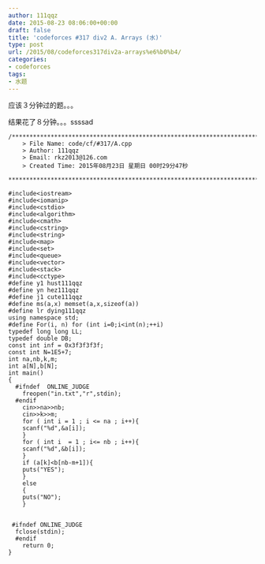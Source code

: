 ```yaml
---
author: 111qqz
date: 2015-08-23 08:06:00+00:00
draft: false
title: 'codeforces #317 div2 A. Arrays (水)'
type: post
url: /2015/08/codeforces317div2a-arrays%e6%b0%b4/
categories:
- codeforces
tags:
- 水题
---
```





应该３分钟过的题。。。




结果花了８分钟。。。ssssad


 

    
    /*************************************************************************
    	> File Name: code/cf/#317/A.cpp
    	> Author: 111qqz
    	> Email: rkz2013@126.com 
    	> Created Time: 2015年08月23日 星期日 00时29分47秒
     ************************************************************************/
    
    #include<iostream>
    #include<iomanip>
    #include<cstdio>
    #include<algorithm>
    #include<cmath>
    #include<cstring>
    #include<string>
    #include<map>
    #include<set>
    #include<queue>
    #include<vector>
    #include<stack>
    #include<cctype>
    #define y1 hust111qqz
    #define yn hez111qqz
    #define j1 cute111qqz
    #define ms(a,x) memset(a,x,sizeof(a))
    #define lr dying111qqz
    using namespace std;
    #define For(i, n) for (int i=0;i<int(n);++i)  
    typedef long long LL;
    typedef double DB;
    const int inf = 0x3f3f3f3f;
    const int N=1E5+7;
    int na,nb,k,m;
    int a[N],b[N];
    int main()
    {
      #ifndef  ONLINE_JUDGE 
        freopen("in.txt","r",stdin); 
      #endif
        cin>>na>>nb;
        cin>>k>>m;
        for ( int i = 1 ; i <= na ; i++){
    	scanf("%d",&a[i]);
        }
        for ( int i  = 1 ; i<= nb ; i++){
    	scanf("%d",&b[i]);
        }
        if (a[k]<b[nb-m+1]){
    	puts("YES");
        }
        else
        {
    	puts("NO");
        }
      
      
     #ifndef ONLINE_JUDGE  
      fclose(stdin);
      #endif
    	return 0;
    }
    



